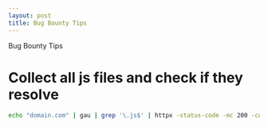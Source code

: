 ```yaml
---
layout: post
title: Bug Bounty Tips
---
```


Bug Bounty Tips

# Collect all js files and check if they resolve

```bash
echo "domain.com" | gau | grep '\.js$' | httpx -status-code -mc 200 -content-type | grep 'application/javascript'

```
